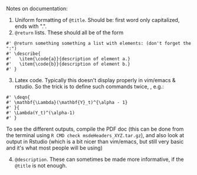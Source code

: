 Notes on documentation:

1.  Uniform formatting of `@title`.  Should be: first word only capitalized, ends with ".".
2.  `@return` lists.  These should all be of the form

```{r}
#' @return something something a list with elements: (don't forget the ":")
#' \describe{
#'   \item{\code{a}}{description of element a.}
#'   \item{\code{b}}{description of element b.}
#' }
```

3.  Latex code.  Typically this doesn't display properly in vim/emacs & rstudio.  So the trick is to define such commands twice, , e.g.:

```{r}
#' \deqn{
#' \mathbf{\Lambda}(\mathbf{Y}_t)^{\alpha - 1}
#' }{
#' \Lambda(Y_t)^(\alpha-1)
#' }
```

To see the different outputs, compile the PDF doc (this can be done from the terminal using `R CMD check msdeHeaders_XYZ.tar.gz`), and also look at output in Rstudio (which is a bit nicer than vim/emacs, but still very basic and it's what most people will be using)

4.  `@description`.  These can sometimes be made more informative, if the `@title` is not enough.
